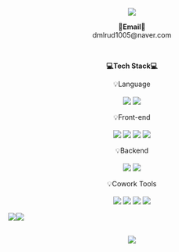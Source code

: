 <p align="center">
<img src="https://capsule-render.vercel.app/api?type=waving&fontColor=703ee5&text=Jongjin's%20GitHub%20&height=250&fontSize=60&desc=Front-End%20Developer!&descAlignY=75&descAlign=60">
</p>

<p align="center">
  <Strong>📧Email📧</Strong><br>dmlrud1005@naver.com
</p>

<br>

<p align="center">
    <Strong>💻Tech Stack💻</Strong><br>
</p>

<p align="center" display="inline-block">
    💡Language <br><br>
    <img src="https://img.shields.io/badge/JavaScript-F7DF1E?style=for-the-badge&logo=JavaScript&logoColor=white"> 
    <img src="https://img.shields.io/badge/TypeScript-3178C6?style=for-the-badge&logo=TypeScript&logoColor=white">
</p>
<p align="center" display="inline-block">
    💡Front-end <br><br>
  <img src="https://img.shields.io/badge/React-61DAFB?style=for-the-badge&logo=React&logoColor=white">
  <img src="https://img.shields.io/badge/styled--components-DB7093?style=for-the-badge&logo=styled-components&logoColor=white">
    <img src="https://img.shields.io/badge/HTML5-E34F26?style=for-the-badge&logo=HTML5&logoColor=white">
    <img src="https://img.shields.io/badge/CSS3-1572B6?style=for-the-badge&logo=CSS3&logoColor=white">
</p>
<p align="center" display="inline-block">
    💡Backend <br><br>
    <img src="https://img.shields.io/badge/Node.js-339933?style=for-the-badge&logo=Node.js&logoColor=white">
    <img src="https://img.shields.io/badge/Firebase-FFCA28?style=for-the-badge&logo=Firebase&logoColor=white">
</p>
<p align="center" display="inline-block">
    💡Cowork Tools <br><br>
    <img src="https://img.shields.io/badge/Github-000000?style=for-the-badge&logo=github&logoColor=white">
    <img src="https://img.shields.io/badge/Jira-0052CC?style=for-the-badge&logo=Jira&logoColor=white">
    <img src="https://img.shields.io/badge/Confluence-172B4D?style=for-the-badge&logo=Confluence&logoColor=white">
    <img src="https://img.shields.io/badge/Figma-F24E1E?style=for-the-badge&logo=figma&logoColor=white">
</p>

<div style="display: flex; flex-direction: row;">
 <img class="img" src="https://github-readme-stats.vercel.app/api?username=whdwls248&show_icons=true&theme=radical" />
 <img class="img" src="https://github-readme-stats.vercel.app/api/top-langs/?username=whdwls248&theme=radical&layout=compact" />
</div>

<br>

<p align="center">
  <a href="https://hits.seeyoufarm.com"><img src="https://hits.seeyoufarm.com/api/count/incr/badge.svg?url=https%3A%2F%2Fgithub.com%2Fwhdwls248%2Fhit-counter&count_bg=%2379C83D&title_bg=%23555555&icon=&icon_color=%23E7E7E7&title=hits&edge_flat=false"/></a>
</p>

